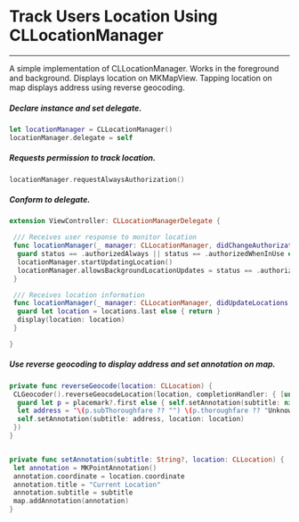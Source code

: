 # Track Users Location Using CLLocationManager
***
A simple implementation of CLLocationManager. Works in the foreground and background. Displays location on MKMapView. Tapping location on map displays address using reverse geocoding.

##### Declare instance and set delegate.
```swift
let locationManager = CLLocationManager()
locationManager.delegate = self
```
##### Requests permission to track location.
```swift
locationManager.requestAlwaysAuthorization()
```
##### Conform to delegate.
```swift
extension ViewController: CLLocationManagerDelegate {

 /// Receives user response to monitor location
 func locationManager(_ manager: CLLocationManager, didChangeAuthorization status: CLAuthorizationStatus) {
  guard status == .authorizedAlways || status == .authorizedWhenInUse else { return }
  locationManager.startUpdatingLocation()
  locationManager.allowsBackgroundLocationUpdates = status == .authorizedAlways ? true : false
 }

 /// Receives location information
 func locationManager(_ manager: CLLocationManager, didUpdateLocations locations: [CLLocation]) {
  guard let location = locations.last else { return }
  display(location: location)
 }

}
```
##### Use reverse geocoding to display address and set annotation on map.
```swift
private func reverseGeocode(location: CLLocation) {
 CLGeocoder().reverseGeocodeLocation(location, completionHandler: { [unowned self] placemark, error in
  guard let p = placemark?.first else { self.setAnnotation(subtitle: nil, location: location); return }
  let address = "\(p.subThoroughfare ?? "") \(p.thoroughfare ?? "Unknown"), \(p.locality ?? ""), \(p.administrativeArea ?? "") \(p.postalCode ?? ""), \(p.country ?? "")."
  self.setAnnotation(subtitle: address, location: location)
 })
}


private func setAnnotation(subtitle: String?, location: CLLocation) {
 let annotation = MKPointAnnotation()
 annotation.coordinate = location.coordinate
 annotation.title = "Current Location"
 annotation.subtitle = subtitle
 map.addAnnotation(annotation)
}
```

